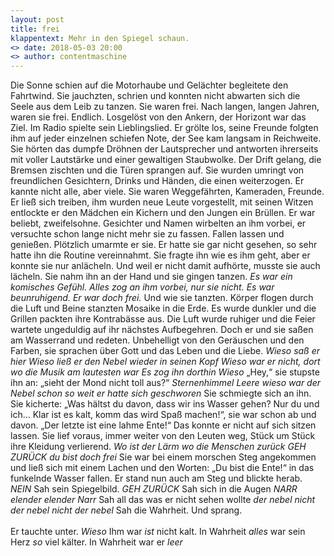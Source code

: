 ```yaml
---
layout: post
title: frei
klappentext: Mehr in den Spiegel schaun.
<> date: 2018-05-03 20:00
<> author: contentmaschine
---
```

Die Sonne schien auf die Motorhaube und Gelächter begleitete den Fahrtwind. Sie jauchzten, schrien und konnten nicht abwarten sich die Seele aus dem Leib zu tanzen. Sie waren frei. Nach langen, langen Jahren, waren sie frei. Endlich. Losgelöst von den Ankern, der Horizont war das Ziel. Im Radio spielte sein Lieblingslied. Er grölte los, seine Freunde folgten ihm auf jeder einzelnen schiefen Note, der See kam langsam in Reichweite. Sie hörten das dumpfe Dröhnen der Lautsprecher und antworten ihrerseits mit voller Lautstärke und einer gewaltigen Staubwolke. Der Drift gelang, die Bremsen zischten und die Türen sprangen auf. Sie wurden umringt von freundlichen Gesichtern, Drinks und Händen, die einen weiterzogen. Er kannte nicht alle, aber viele. Sie waren Weggefährten, Kameraden, Freunde. Er ließ sich treiben, ihm wurden neue Leute vorgestellt, mit seinen Witzen entlockte er den Mädchen ein Kichern und den Jungen ein Brüllen. Er war beliebt, zweifelsohne. Gesichter und Namen wirbelten an ihm vorbei, er versuchte schon lange nicht mehr sie zu fassen. Fallen lassen und genießen. Plötzlich umarmte er sie. Er hatte sie gar nicht gesehen, so sehr hatte ihn die Routine vereinnahmt. Sie fragte ihn wie es ihm geht, aber er konnte sie nur anlächeln. Und weil er nicht damit aufhörte, musste sie auch lächeln. Sie nahm ihn an der Hand und sie gingen tanzen. <i>Es war ein komisches Gefühl. Alles zog an ihm vorbei, nur sie nicht. Es war beunruhigend. Er war doch frei.</i> Und wie sie tanzten. Körper flogen durch die Luft und Beine stanzten Mosaike in die Erde. Es wurde dunkler und die Grillen packten ihre Kontrabässe aus. Die Luft wurde ruhiger und die Feier wartete ungeduldig auf ihr nächstes Aufbegehren. Doch er und sie saßen am Wasserrand und redeten. Unbehelligt von den Geräuschen und den Farben, sie sprachen über Gott und das Leben und die Liebe. <i>Wieso saß er hier Wieso ließ er den Nebel wieder in seinen Kopf Wieso war er nicht, dort wo die Musik am lautesten war Es zog ihn dorthin Wieso</i> „Hey,“ sie stupste ihn an: „sieht der Mond nicht toll aus?“ <i>Sternenhimmel Leere wieso war der Nebel schon so weit er hatte sich geschworen</i> Sie schmiegte sich an ihn. Sie kicherte: „Was hältst du davon, dass wir ins Wasser gehen? Nur du und ich… Klar ist es kalt, komm das wird Spaß machen!“, sie war schon ab und davon. „Der letzte ist eine lahme Ente!“ Das konnte er nicht auf sich sitzen lassen. Sie lief voraus, immer weiter von den Leuten weg, Stück um Stück ihre Kleidung verlierend. <i>Wo ist der Lärm wo die Menschen zurück GEH ZURÜCK du bist doch frei</i> Sie war bei einem morschen Steg angekommen und ließ sich mit einem Lachen und den Worten: „Du bist die Ente!“ in das funkelnde Wasser fallen. Er stand nun auch am Steg und blickte herab. <i>NEIN</i> Sah sein Spiegelbild. <i>GEH ZURÜCK</i> Sah sich in die Augen <i>NARR elender elender Narr</i> Sah all das was er nicht sehen wollte <i>der nebel nicht der nebel nicht der nebel</i> Sah die Wahrheit. Und sprang.<br><br>
Er tauchte unter. <i>Wieso</i> Ihm war <i>ist</i> nicht kalt. In Wahrheit <i>alles</i> war sein Herz <i>so</i> viel kälter. In Wahrheit war er <i>leer</i>
